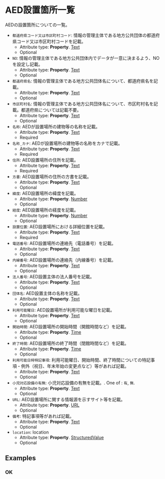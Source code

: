 # AED設置箇所一覧

AEDの設置箇所についての一覧。
-  `都道府県コード又は市区町村コード`: 情報の管理主体である地方公共団体の都道府県コード又は市区町村コードを記載。
   -  Attribute type: **Property**. [Text](https://schema.org/Text)
   -  Optional
-  `NO`: 情報の管理主体である地方公共団体内でデータが一意に決まるよう、NOを設定し記載。
   -  Attribute type: **Property**. [Text](https://schema.org/Text)
   -  Optional
-  `都道府県名`: 情報の管理主体である地方公共団体名について、都道府県名を記載。
   -  Attribute type: **Property**. [Text](https://schema.org/Text)
   -  Optional
-  `市区町村名`: 情報の管理主体である地方公共団体名について、市区町村名を記載。都道府県については記載不要。
   -  Attribute type: **Property**. [Text](https://schema.org/Text)
   -  Optional
-  `名称`: AEDが設置場所の建物等の名称を記載。
   -  Attribute type: **Property**. [Text](https://schema.org/Text)
   -  Required
-  `名称_カナ`: AEDが設置場所の建物等の名称をカナで記載。
   -  Attribute type: **Property**. [Text](https://schema.org/Text)
   -  Required
-  `住所`: AED設置場所の住所を記載。
   -  Attribute type: **Property**. [Text](https://schema.org/Text)
   -  Required
-  `方書`: AED設置場所の住所の方書を記載。
   -  Attribute type: **Property**. [Text](https://schema.org/Text)
   -  Optional
-  `緯度`: AED設置場所の緯度を記載。
   -  Attribute type: **Property**. [Number](https://schema.org/Number)
   -  Optional
-  `経度`: AED設置場所の経度を記載。
   -  Attribute type: **Property**. [Number](https://schema.org/Number)
   -  Optional
-  `設置位置`: AED設置場所における詳細位置を記載。
   -  Attribute type: **Property**. [Text](https://schema.org/Text)
   -  Required
-  `電話番号`: AED設置場所の連絡先（電話番号）を記載。
   -  Attribute type: **Property**. [Text](https://schema.org/Text)
   -  Optional
-  `内線番号`: AED設置場所の連絡先（内線番号）を記載。
   -  Attribute type: **Property**. [Text](https://schema.org/Text)
   -  Optional
-  `法人番号`: AED設置主体の法人番号を記載。
   -  Attribute type: **Property**. [Text](https://schema.org/Text)
   -  Optional
-  `団体名`: AED設置主体の名称を記載。
   -  Attribute type: **Property**. [Text](https://schema.org/Text)
   -  Optional
-  `利用可能曜日`: AED設置場所が利用可能な曜日を記載。
   -  Attribute type: **Property**. [Text](https://schema.org/Text)
   -  Optional
-  `開始時間`: AED設置場所の開始時間（開館時間など）を記載。
   -  Attribute type: **Property**. [Time](https://schema.org/Time)
   -  Optional
-  `終了時間`: AED設置場所の終了時間（閉館時間など）を記載。
   -  Attribute type: **Property**. [Time](https://schema.org/Time)
   -  Optional
-  `利用可能日時特記事項`: 利用可能曜日、開始時間、終了時間についての特記事項・例外（祝日、年末年始の変更点など）等があれば記載。
   -  Attribute type: **Property**. [Text](https://schema.org/Text)
   -  Optional
-  `小児対応設備の有無`: 小児対応設備の有無を記載。. One of : `有`, `無`.
   -  Attribute type: **Property**. [Text](https://schema.org/Text)
   -  Optional
-  `URL`: AED設置場所に関する情報源を示すサイト等を記載。
   -  Attribute type: **Property**. [URL](https://schema.org/URL)
   -  Optional
-  `備考`: 特記事項等があれば記載。
   -  Attribute type: **Property**. [Text](https://schema.org/Text)
   -  Optional
-  `location`: location
   -  Attribute type: **Property**. [StructuredValue](https://schema.org/StructuredValue)
   -  Optional



## Examples

### OK


